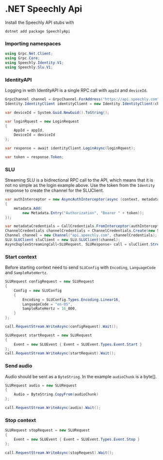 # .NET Speechly Api

Install the Speechly API stubs with

    dotnet add package SpeechlyApi


### Importing namespaces

```c#
using Grpc.Net.Client;
using Grpc.Core;
using Speechly.Identity.V1;
using Speechly.Slu.V1;
```

### IdentityAPI

Logging in with IdentityAPI is a single RPC call with `appId` and `deviceId`.

```c#
GrpcChannel channel = GrpcChannel.ForAddress("https://api.speechly.com");
Identity.IdentityClient identityClient = new Identity.IdentityClient(channel);

var deviceId = System.Guid.NewGuid().ToString();

var loginRquest = new LoginRequest
{
    AppId = appId,
    DeviceId = deviceId
};

var response = await identityClient.LoginAsync(loginRquest);

var token = response.Token;
```

### SLU

Streaming SLU is a bidirectional RPC call to the API, which means that it is not no simple as the login example above. Use the token from the `Identity` response to create the channel for the SLUClient.


```c#
var authInterceptor = new AsyncAuthInterceptor(async (context, metadata) =>
{
    metadata.Add(
        new Metadata.Entry("Authorization", "Bearer " + token));
});

var metadataCredentials = CallCredentials.FromInterceptor(authInterceptor);
ChannelCredentials channelCredentials = ChannelCredentials.Create(new SslCredentials(), metadataCredentials);
Channel channel = new Channel("api.speechly.com", channelCredentials);
SLU.SLUClient sluClient = new SLU.SLUClient(channel);
AsyncDuplexStreamingCall<SLURequest, SLUResponse> call = sluClient.Stream();
```

### Start context

Before starting context need to send `SLUConfig` with `Encoding`, `LanguageCode` and `SampleRateHertz`.

```c#
SLURequest configRequest = new SLURequest
{
    Config = new SLUConfig
    {
        Encoding = SLUConfig.Types.Encoding.Linear16,
        LanguageCode = "en-US",
        SampleRateHertz = 16_000,
    }
};

call.RequestStream.WriteAsync(configRequest).Wait();

SLURequest startRequest = new SLURequest
{
    Event = new SLUEvent { Event = SLUEvent.Types.Event.Start }
};
call.RequestStream.WriteAsync(startRequest).Wait();
```

### Send audio

Audio should be sent as a `ByteString`. In the example `audioChunk` is a byte[].

```c#
SLURequest audio = new SLURequest
{
    Audio = ByteString.CopyFrom(audioChunk)
};

call.RequestStream.WriteAsync(audio).Wait();
```

### Stop context

```c#
SLURequest stopRequest = new SLURequest
{
    Event = new SLUEvent { Event = SLUEvent.Types.Event.Stop }
};

call.RequestStream.WriteAsync(stopRequest).Wait();
```
